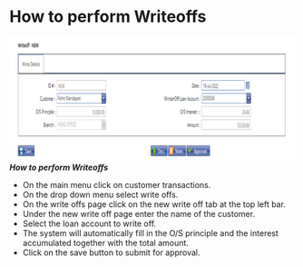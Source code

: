 # How to perform Writeoffs
![How to perform write-offs transactions on the MFI Expert system](./images/Write_offs.png "Write-Offs")\
***How to perform Writeoffs***

- On the main menu click on customer transactions.
- On the drop down menu select write offs.
- On the write offs page click on the new write off tab at  the top left bar. 
- Under the new write off page enter the name of the customer.
- Select the loan account to write off.
- The system will automatically fill in the O/S principle and the interest accumulated together with the total amount.
- Click on the save button to submit for approval.